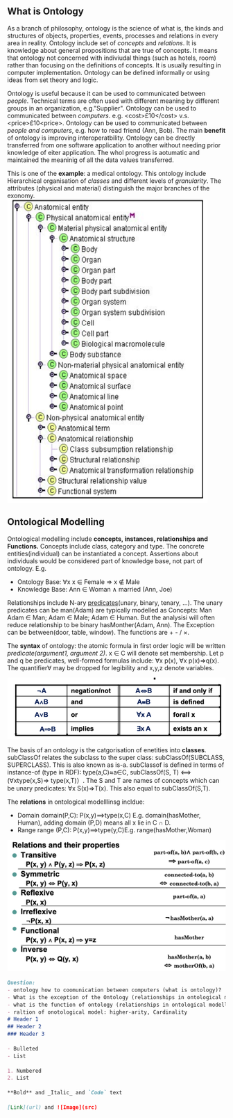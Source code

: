 ## What is Ontology

As a branch of philosophy, ontology is the science of what is, the kinds and structures of objects, properties, events, processes and relations in every area in reality. Ontology include set of _concepts_ and _relations_. It is knowledge about general propositions that are true of concepts. It means that ontology not concerned with indiviudal things (such as hotels, room) rather than focusing on the definitions of concepts. It is usually resulting in computer implementation. Ontology can be defined informally or using ideas from set theory and logic.

Ontology is useful because it can be used to communicated between _people_. Technical terms are often used with different meaning by different groups in an organization, e.g."Supplier". Ontology can be used to communicated between _computers_. e.g. &lt;cost&gt;£10&lt;/cost&gt; v.s. &lt;price&gt;£10&lt;price&gt;. Ontology can be used to communicated between _people and computers_, e.g. how to read friend (Ann, Bob). The main **benefit** of ontology is improving interoperatbility. Ontology can be drectly transferred from one software application to another without needing prior knowledge of eiter application. The whol progress is aotumatic and maintained the meaninig of all the data values transferred.

This is one of the **example**: a medical ontology. This ontology include Hierarchical organisation of _classes_ and different levels of _granularity_. The attributes (physical and material) distinguish the major branches of the exonomy.<br> 
![avatar](medicalOntology.png)

## Ontological Modelling

Ontological modelling include **concepts, instances, relationships and Functions.** Concepts include class, category and type. The concrete entities(individual) can be instantiated a concept. Assertions about individuals would be considered part of knowledge base, not part of ontology. E.g. 
- Ontology Base: &forall;x x ∈ Female &rArr; x &notin; Male
- Knowledge Base: Ann &in; Woman ∧ married (Ann, Joe)<br>

Relationships include N-ary [predicates](https://www.quora.com/What-is-an-ontological-predicate)(unary, binary, tenary, ...).
The unary predicates can be man(Adam) are typically modelled as Concepts: 
Man
Adam ∈ Man; Adam ∈ Male; Adam ∈ Human.
But the analysisi will often reduce relationship to be binary hasMonther(Adam, Ann). The Exception can be between(door, table, window). The functions are + - / &times;.

The **syntax** of ontology: the atomic formula in first order logic will be written _predicate(argument1, argument 2)_. x ∈ C will denote set membership. Let p and q be predicates, well-formed formulas include: &forall;x p(x), &forall;x p(x)&rArr;q(x). The quantifier&forall; may be dropped for legibility and x,y,z denote variables.

![avatar](denotation.png)

The basis of an ontology is the catgorisation of enetities into **classes**. subClassOf relates the subclass to the super class: subClassOf(SUBCLASS, SUPERCLASS). This is also known as is-a. subClassof is defined in terms of instance-of (type in RDF): type(a,C)≈a∈C, subClassOf(S, T) ⟺ (&forall;xtype(x,S)&rArr; type(x,T)）. The S and T are names of concepts which can be unary predicates: &forall;x S(x)&rArr;T(x). This also equal to subClassOf(S,T).

The **relations** in ontological modelllinsg incldue:
- Domain domain(P,C): P(x,y)⟹type(x,C) E.g. domain(hasMother, Human), adding domain (P,D) means all x lie in C ∩ D.
- Range range (P,C): P(x,y)⟹type(y,C)E.g. range(hasMother,Woman)

![image](ontologicalModellingRelations.png)







```markdown
Question:
- ontology how to coomunication between computers (what is ontology)?
- What is the exception of the Ontology (relationships in ontological modelling)?
- what is the function of ontology (relationships in ontological modelling)
- raltion of onotological model: higher-arity, Cardinality
# Header 1
## Header 2
### Header 3

- Bulleted
- List

1. Numbered
2. List

**Bold** and _Italic_ and `Code` text

[Link](url) and ![Image](src)
```